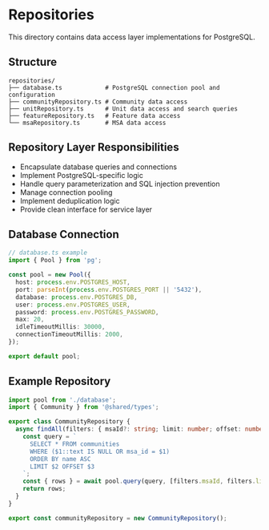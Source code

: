 # Repositories

This directory contains data access layer implementations for PostgreSQL.

## Structure

```
repositories/
├── database.ts            # PostgreSQL connection pool and configuration
├── communityRepository.ts # Community data access
├── unitRepository.ts      # Unit data access and search queries
├── featureRepository.ts   # Feature data access
└── msaRepository.ts       # MSA data access
```

## Repository Layer Responsibilities

- Encapsulate database queries and connections
- Implement PostgreSQL-specific logic
- Handle query parameterization and SQL injection prevention
- Manage connection pooling
- Implement deduplication logic
- Provide clean interface for service layer

## Database Connection

```typescript
// database.ts example
import { Pool } from 'pg';

const pool = new Pool({
  host: process.env.POSTGRES_HOST,
  port: parseInt(process.env.POSTGRES_PORT || '5432'),
  database: process.env.POSTGRES_DB,
  user: process.env.POSTGRES_USER,
  password: process.env.POSTGRES_PASSWORD,
  max: 20,
  idleTimeoutMillis: 30000,
  connectionTimeoutMillis: 2000,
});

export default pool;
```

## Example Repository

```typescript
import pool from './database';
import { Community } from '@shared/types';

export class CommunityRepository {
  async findAll(filters: { msaId?: string; limit: number; offset: number }): Promise<Community[]> {
    const query = `
      SELECT * FROM communities
      WHERE ($1::text IS NULL OR msa_id = $1)
      ORDER BY name ASC
      LIMIT $2 OFFSET $3
    `;
    const { rows } = await pool.query(query, [filters.msaId, filters.limit, filters.offset]);
    return rows;
  }
}

export const communityRepository = new CommunityRepository();
```
